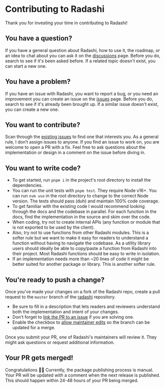 # Contributing to Radashi

Thank you for investing your time in contributing to Radashi!

## You have a question?

If you have a general question about Radashi, how to use it, the roadmap, or an idea to chat about you can ask it on the [discussions](https://github.com/aleclarson/radashi/discussions) page. Before you do, search to see if it's been asked before. If a related topic doesn't exist, you can start a new one.

## You have a problem?

If you have an issue with Radashi, you want to report a bug, or you need an improvement you can create an issue on the [issues](https://github.com/aleclarson/radashi/issues) page. Before you do, search to see if it's already been brought up. If a similar issue doesn't exist, you can create a new one.

## You want to contribute?

Scan through the [existing issues](https://github.com/aleclarson/radashi/issues) to find one that interests you. As a general rule, I don’t assign issues to anyone. If you find an issue to work on, you are welcome to open a PR with a fix. Feel free to ask questions about the implementation or design in a comment on the issue before diving in.

## You want to write code?

- To get started, run `pnpm i` in the project's root directory to install the dependencies.
- You can run the unit tests with `pnpm test`. They require Node v16+. You can run `nvm use` in the root directory to change to the correct Node version. The tests should pass (duh) and maintain 100% code coverage.
- To get familiar with the existing code I would recommend looking through the docs and the codebase in parallel. For each function in the docs, find the implementation in the source and skim over the code.
- When coding, try not to create internal APIs (any function or module that is not exported to be used by the client).
- Also, try not to use functions from other Radashi modules. This is a softer rule but we want to make it easy for readers to understand a function without having to navigate the codebase. As a utility library users should ideally be able to copy/paste a function from Radashi into their project. Most Radashi functions should be easy to write in isolation.
- If an implementation needs more than ~20 lines of code it might be better suited for another package or library. This is another softer rule.

## You're ready to push a change?

Once you've made your changes on a fork of the Radashi repo, create a pull request to the `master` branch of the [radashi](https://github.com/aleclarson/radashi) repository.

- Be sure to fill in a description that lets readers and reviewers understand both the implementation and intent of your changes.
- Don't forget to [link the PR to an issue](https://docs.github.com/en/issues/tracking-your-work-with-issues/linking-a-pull-request-to-an-issue) if you are solving one.
- Enable the checkbox to [allow maintainer edits](https://docs.github.com/en/github/collaborating-with-issues-and-pull-requests/allowing-changes-to-a-pull-request-branch-created-from-a-fork) so the branch can be updated for a merge.

Once you submit your PR, one of Radashi's maintainers will review it. They might ask questions or request additional information.

## Your PR gets merged!

Congratulations :tada::tada: Currently, the package publishing process is manual. Your PR will be updated with a comment when the next release is published. This should happen within 24-48 hours of your PR being merged.
